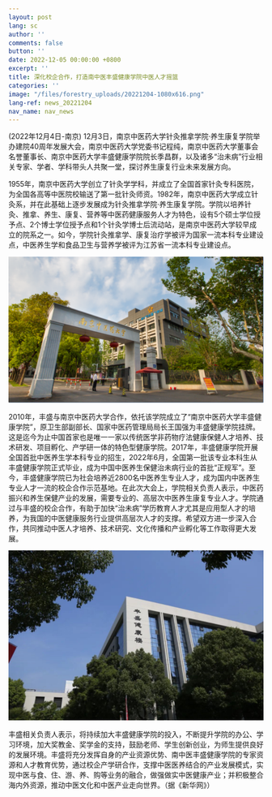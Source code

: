 ```yaml
---
layout: post
lang: sc
author: ''
comments: false
button: ''
date: 2022-12-05 00:00:00 +0800
excerpt: ''
title: 深化校企合作，打造南中医丰盛健康学院中医人才摇篮
categories: ''
image: "/files/forestry_uploads/20221204-1080x616.png"
lang-ref: news_20221204
nav_name: nav_news
---
```


(2022年12月4日-南京) 12月3日，南京中医药大学针灸推拿学院·养生康复学院举办建院40周年发展大会，南京中医药大学党委书记程纯，南京中医药大学董事会名誉董事长、南京中医药大学丰盛健康学院院长季昌群，以及诸多“治未病”行业相关专家、学者、学科带头人共聚一堂，探讨养生康复行业未来发展方向。

1955年，南京中医药大学创立了针灸学学科，并成立了全国首家针灸专科医院，为全国各高等中医院校输送了第一批针灸师资。1982年，南京中医药大学成立针灸系，并在此基础上逐步发展成为针灸推拿学院·养生康复学院。学院以培养针灸、推拿、养生、康复、营养等中医药健康服务人才为特色，设有5个硕士学位授予点、2个博士学位授予点和1个针灸学博士后流动站，是南京中医药大学较早成立的院系之一。如今，学院针灸推拿学、康复治疗学被评为国家一流本科专业建设点，中医养生学和食品卫生与营养学被评为江苏省一流本科专业建设点。

![](/files/forestry_uploads/20221204-1080x616.png)

2010年，丰盛与南京中医药大学合作，依托该学院成立了“南京中医药大学丰盛健康学院”，原卫生部副部长、国家中医药管理局局长王国强为丰盛健康学院挂牌。这是迄今为止中国首家也是唯一一家以传统医学非药物疗法健康保健人才培养、技术研发、项目孵化、产学研一体的特色型健康学院。2017年，丰盛健康学院开展全国首批中医养生学本科专业的招生，2022年6月，全国第一批该专业本科生从丰盛健康学院正式毕业，成为中国中医养生保健治未病行业的首批“正规军”。至今，丰盛健康学院已为社会培养近2800名中医养生专业人才，成为国内中医养生专业人才一流的校企合作示范基地。在此次大会上，学院相关负责人表示，中医药振兴和养生保健产业的发展，需要专业的、高层次中医养生康复专业人才。学院通过与丰盛的校企合作，有助于加快“治未病”学历教育人才尤其是应用型人才的培养，为我国的中医健康服务行业提供高层次人才的支撑。希望双方进一步深入合作，共同推动中医人才培养、技术研究、文化传播和产业孵化等工作取得更大发展。

![](/files/forestry_uploads/20221204-1080x720.png)

丰盛相关负责人表示，将持续加大丰盛健康学院的投入，不断提升学院的办公、学习环境，加大奖教金、奖学金的支持，鼓励老师、学生创新创业，为师生提供良好的发展环境。丰盛将充分发挥自身的产业资源优势、南中医丰盛健康学院的专家资源和人才教育优势，通过校企产学研合作，支撑中医医养结合的产业发展模式，实现中医与食、住、游、养、购等业务的融合，做强做实中医健康产业；并积极整合海内外资源，推动中医文化和中医产业走向世界。（据《新华网》）
